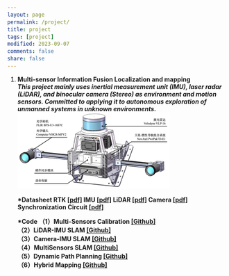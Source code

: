 ```yaml
---
layout: page
permalink: /project/
title: project
tags: [project]
modified: 2023-09-07
comments: false
share: false
---
```


<ol>
  <li><b> Multi-sensor Information Fusion Localization and mapping<br>
  <i>This project mainly uses inertial measurement unit (IMU), laser radar (LiDAR), and binocular camera (Stereo) as environment and motion sensors. Committed to applying it to autonomous exploration of unmanned systems in unknown environments.</i><br>
  <img src="../images/MultiSensorsCapture.png"> <br>
    
  </p>
    
  *<b>Datasheet</b>
  RTK <a href="../project/CHC® CGI-430厘米级组合导航系统用户手册-20230130.pdf" class="textlink" target="_blank">[pdf]</a>
  IMU <a href="../project/CH10X_um_cn.pdf" class="textlink" target="_blank">[pdf]</a>
  LiDAR <a href="../project/63-9243 REV D MANUAL,USERS,VLP-16.pdf" class="textlink" target="_blank">[pdf]</a>
  Camera <a href="../project/FLIR-BFLY-U3-23H.pdf" class="textlink" target="_blank">[pdf]</a>
  Synchronization Circuit <a href="../project/FLIR-BFLY-U3-23H.pdf" class="textlink" target="_blank">[pdf]</a>

  </p>
  
  *<b>Code</b>
  （1）Multi-Sensors Calibration <a href="https://github.com/canyilu/tproduct" class="textlink" target="_blank">[Github]</a><br>
  （2）LiDAR-IMU SLAM <a href="https://github.com/canyilu/tproduct" class="textlink" target="_blank">[Github]</a> <br>
  （3）Camera-IMU SLAM <a href="https://github.com/canyilu/tproduct" class="textlink" target="_blank">[Github]</a><br>
  （4）MultiSensors SLAM <a href="https://github.com/canyilu/tproduct" class="textlink" target="_blank">[Github]</a><br>
  （5）Dynamic Path Planning <a href="https://github.com/canyilu/tproduct" class="textlink" target="_blank">[Github]</a><br>
  （6）Hybrid Mapping <a href="https://github.com/canyilu/tproduct" class="textlink" target="_blank">[Github]</a><br>
  



